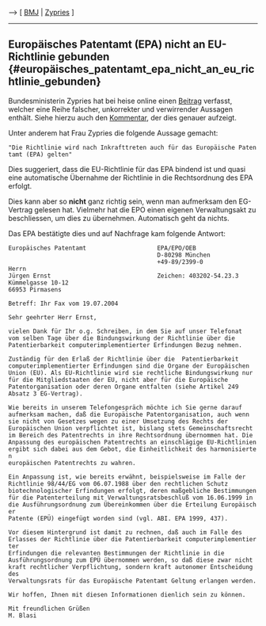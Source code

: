 \--\> \[ [ BMJ](SwpatbmjDe "wikilink") \| [
Zypries](BrigitteZypriesDe "wikilink") \]

------------------------------------------------------------------------

## Europäisches Patentamt (EPA) nicht an EU-Richtlinie gebunden {#europäisches_patentamt_epa_nicht_an_eu_richtlinie_gebunden}

Bundesministerin Zypries hat bei heise online einen
[Beitrag](http://www.heise.de/ct/aktuell/meldung/47462 "wikilink")
verfasst, welcher eine Reihe falscher, unkorrekter und verwirrender
Aussagen enthält. Siehe hierzu auch den [
Kommentar](ZypriesErnst040518De "wikilink"), der dies genauer aufzeigt.

Unter anderem hat Frau Zypries die folgende Aussage gemacht:

`"Die Richtlinie wird nach Inkrafttreten auch für das Europäische Patentamt (EPA) gelten"`

Dies suggeriert, dass die EU-Richtlinie für das EPA bindend ist und
quasi eine automatische Übernahme der Richtlinie in die Rechtsordnung
des EPA erfolgt.

Dies kann aber so **nicht** ganz richtig sein, wenn man aufmerksam den
EG-Vertrag gelesen hat. Vielmehr hat die EPO einen eigenen
Verwaltungsakt zu beschliessen, um dies zu übernehmen. Automatisch geht
da nichts.

Das EPA bestätigte dies und auf Nachfrage kam folgende Antwort:

`Europäisches Patentamt                    EPA/EPO/OEB`\
`                                          D-80298 München`\
`                                          +49-89/2399-0`\
`Herrn`\
`Jürgen Ernst                              Zeichen: 403202-54.23.3`\
`Kümmelgasse 10-12`\
`66953 Pirmasens`

`Betreff: Ihr Fax vom 19.07.2004`

`Sehr geehrter Herr Ernst,`

`vielen Dank für Ihr o.g. Schreiben, in dem Sie auf unser Telefonat`\
`vom selben Tage über die Bindungswirkung der Richtlinie über die`\
`Patentierbarkeit computerimplementierter Erfindungen Bezug nehmen.`

`Zuständig für den Erlaß der Richtlinie über die  Patentierbarkeit`\
`computerimplementierter Erfindungen sind die Organe der Europäischen`\
`Union (EU). Als EU-Richtlinie wird sie rechtliche Bindungswirkung nur`\
`für die Mitgliedstaaten der EU, nicht aber für die Europäische`\
`Patentorganisation oder deren Organe entfalten (siehe Artikel 249`\
`Absatz 3 EG-Vertrag).`

`Wie bereits in unserem Telefongespräch möchte ich Sie gerne darauf`\
`aufmerksam machen, daß die Europäische Patentorganisation, auch wenn`\
`sie nicht von Gesetzes wegen zu einer Umsetzung des Rechts der`\
`Europäischen Union verpflichtet ist, bislang stets Gemeinschaftsrecht`\
`im Bereich des Patentrechts in ihre Rechtsordnung übernommen hat. Die`\
`Anpassung des europäischen Patentrechts an einschlägige EU-Richtlinien`\
`ergibt sich dabei aus dem Gebot, die Einheitlichkeit des harmonisierten`\
`europäischen Patentrechts zu wahren.`

`Ein Anpassung ist, wie bereits erwähnt, beispielsweise im Falle der`\
`Richtlinie 98/44/EG vom 06.07.1988 über den rechtlichen Schutz`\
`biotechnologischer Erfindungen erfolgt, deren maßgebliche Bestimmungen`\
`für die Patenterteilung mit Verwaltungsratsbeschluß vom 16.06.1999 in`\
`die Ausführungsordnung zum Übereinkommen über die Erteilung Europäischer`\
`Patente (EPÜ) eingefügt worden sind (vgl. ABI. EPA 1999, 437).`

`Vor diesem Hintergrund ist damit zu rechnen, daß auch im Falle des`\
`Erlasses der Richtlinie über die Patentierbarkeit computerimplementierter`\
`Erfindungen die relevanten Bestimmungen der Richtlinie in die`\
`Ausführungsordnung zum EPÜ übernommen werden, so daß diese zwar nicht`\
`kraft rechtlicher Verpflichtung, sondern kraft autonomer Entscheidung des`\
`Verwaltungsrats für das Europäische Patentamt Geltung erlangen werden.`

`Wir hoffen, Ihnen mit diesen Informationen dienlich sein zu können.`

`Mit freundlichen Grüßen`\
`M. Blasi`
